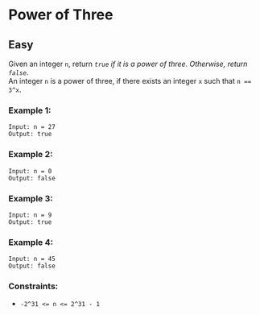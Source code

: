 # Power of Three
## Easy

Given an integer `n`, return *`true` if it is a power of three. Otherwise, return `false`*.\
An integer `n` is a power of three, if there exists an integer `x` such that `n == 3^x`.

### Example 1:
```
Input: n = 27
Output: true
```

### Example 2:
```
Input: n = 0
Output: false
```

### Example 3:
```
Input: n = 9
Output: true
```

### Example 4:
```
Input: n = 45
Output: false
```

### Constraints:
- `-2^31 <= n <= 2^31 - 1`
